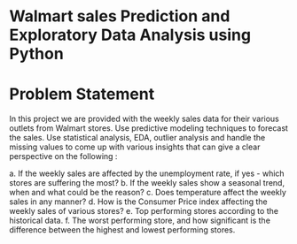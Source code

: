 # Walmart sales Prediction and Exploratory Data Analysis using Python

# Problem Statement

In this project we are provided with the weekly sales data for their various outlets from Walmart stores. Use predictive modeling techniques to forecast the sales. Use statistical analysis, EDA, outlier analysis and handle the missing values to come up with various insights that can give a clear perspective on the following :

a. If the weekly sales are affected by the unemployment rate, if yes - which stores
are suffering the most?
b. If the weekly sales show a seasonal trend, when and what could be the reason?
c. Does temperature affect the weekly sales in any manner?
d. How is the Consumer Price index affecting the weekly sales of various stores?
e. Top performing stores according to the historical data.
f. The worst performing store, and how significant is the difference between the
highest and lowest performing stores.
